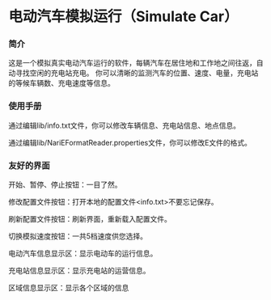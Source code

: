 # 电动汽车模拟运行（Simulate Car）

### 简介

这是一个模拟真实电动汽车运行的软件，每辆汽车在居住地和工作地之间往返，自动寻找空闲的充电站充电。
你可以清晰的监测汽车的位置、速度、电量，充电站的等候车辆数、充电速度等信息。

### 使用手册

通过编辑lib/info.txt文件，你可以修改车辆信息、充电站信息、地点信息。

通过编辑lib/NariEFormatReader.properties文件，你可以修改E文件的格式。

### 友好的界面

开始、暂停、停止按钮：一目了然。

修改配置文件按钮：打开本地的配置文件<info.txt>不要忘记保存。

刷新配置文件按钮：刷新界面，重新载入配置文件。

切换模拟速度按钮：一共5档速度供您选择。

电动汽车信息显示区：显示电动车的运行信息。

充电站信息显示区：显示充电站的运营信息。

区域信息显示区：显示各个区域的信息
